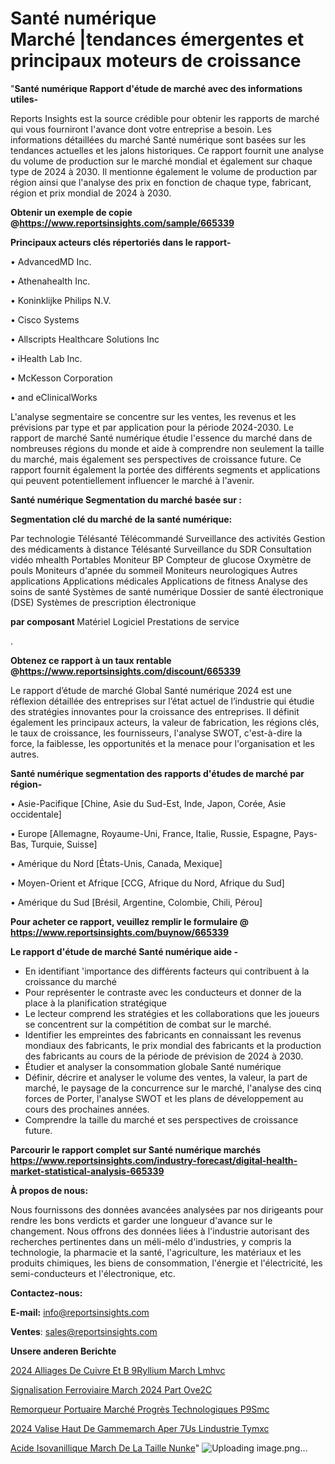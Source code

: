 # Santé numérique Marché |tendances émergentes et principaux moteurs de croissance

"<strong>Santé numérique Rapport d'étude de marché avec des informations utiles-</strong>

Reports Insights est la source crédible pour obtenir les rapports de marché qui vous fourniront l'avance dont votre entreprise a besoin. Les informations détaillées du marché Santé numérique sont basées sur les tendances actuelles et les jalons historiques. Ce rapport fournit une analyse du volume de production sur le marché mondial et également sur chaque type de 2024 à 2030. Il mentionne également le volume de production par région ainsi que l'analyse des prix en fonction de chaque type, fabricant, région et prix mondial de 2024 à 2030.

<strong><b>Obtenir un exemple de copie @</b></strong><a href=https://www.reportsinsights.com/sample/665339><strong><b>https://www.reportsinsights.com/sample/665339</b></strong></a>

<b>Principaux acteurs clés répertoriés dans le rapport-</b>

<b> </b>• AdvancedMD Inc.

• Athenahealth Inc.

• Koninklijke Philips N.V.

• Cisco Systems

• Allscripts Healthcare Solutions Inc

• iHealth Lab Inc.

• McKesson Corporation

• and eClinicalWorks

L'analyse segmentaire se concentre sur les ventes, les revenus et les prévisions par type et par application pour la période 2024-2030. Le rapport de marché Santé numérique étudie l'essence du marché dans de nombreuses régions du monde et aide à comprendre non seulement la taille du marché, mais également ses perspectives de croissance future. Ce rapport fournit également la portée des différents segments et applications qui peuvent potentiellement influencer le marché à l'avenir.

<strong>Santé numérique Segmentation du marché basée sur :</strong>

<strong> Segmentation clé du marché de la santé numérique: </strong>

Par technologie
Télésanté
Télécommandé
Surveillance des activités
Gestion des médicaments à distance
Télésanté
Surveillance du SDR
Consultation vidéo
mhealth
Portables
Moniteur BP
Compteur de glucose
Oxymètre de pouls
Moniteurs d'apnée du sommeil
Moniteurs neurologiques
Autres
applications
Applications médicales
Applications de fitness
Analyse des soins de santé
Systèmes de santé numérique
Dossier de santé électronique (DSE)
Systèmes de prescription électronique

<strong> par composant </strong>
Matériel
Logiciel
Prestations de service

.

<strong><b>Obtenez ce rapport à un taux rentable @</b></strong><a href=https://www.reportsinsights.com/discount/665339><strong><b>https://www.reportsinsights.com/discount/665339</b></strong></a>

Le rapport d’étude de marché Global Santé numérique 2024 est une réflexion détaillée des entreprises sur l’état actuel de l’industrie qui étudie des stratégies innovantes pour la croissance des entreprises. Il définit également les principaux acteurs, la valeur de fabrication, les régions clés, le taux de croissance, les fournisseurs, l'analyse SWOT, c'est-à-dire la force, la faiblesse, les opportunités et la menace pour l'organisation et les autres.

<strong>Santé numérique segmentation des rapports d'études de marché par région-</strong>

• Asie-Pacifique [Chine, Asie du Sud-Est, Inde, Japon, Corée, Asie occidentale]

• Europe [Allemagne, Royaume-Uni, France, Italie, Russie, Espagne, Pays-Bas, Turquie, Suisse]

• Amérique du Nord [États-Unis, Canada, Mexique]

• Moyen-Orient et Afrique [CCG, Afrique du Nord, Afrique du Sud]

• Amérique du Sud [Brésil, Argentine, Colombie, Chili, Pérou]

<strong>Pour acheter ce rapport, veuillez remplir le formulaire @   <a href=https://www.reportsinsights.com/buynow/665339>https://www.reportsinsights.com/buynow/665339</a></strong>

<strong>Le rapport d'étude de marché Santé numérique aide -</strong>
<ul>
  <li>En identifiant 'importance des différents facteurs qui contribuent à la croissance du marché</li>
  <li>Pour représenter le contraste avec les conducteurs et donner de la place à la planification stratégique</li>
  <li>Le lecteur comprend les stratégies et les collaborations que les joueurs se concentrent sur la compétition de combat sur le marché.</li>
  <li>Identifier les empreintes des fabricants en connaissant les revenus mondiaux des fabricants, le prix mondial des fabricants et la production des fabricants au cours de la période de prévision de 2024 à 2030.</li>
  <li>Étudier et analyser la consommation globale Santé numérique</li>
  <li>Définir, décrire et analyser le volume des ventes, la valeur, la part de marché, le paysage de la concurrence sur le marché, l'analyse des cinq forces de Porter, l'analyse SWOT et les plans de développement au cours des prochaines années.</li>
  <li>Comprendre la taille du marché et ses perspectives de croissance future.</li>
</ul>

<strong>Parcourir le rapport complet sur Santé numérique marchés <a href=https://www.reportsinsights.com/industry-forecast/digital-health-market-statistical-analysis-665339>https://www.reportsinsights.com/industry-forecast/digital-health-market-statistical-analysis-665339</a></strong>

<strong>À propos de nous:</strong>

Nous fournissons des données avancées analysées par nos dirigeants pour rendre les bons verdicts et garder une longueur d'avance sur le changement. Nous offrons des données liées à l'industrie autorisant des recherches pertinentes dans un méli-mélo d'industries, y compris la technologie, la pharmacie et la santé, l'agriculture, les matériaux et les produits chimiques, les biens de consommation, l'énergie et l'électricité, les semi-conducteurs et l'électronique, etc.

<strong>Contactez-nous:</strong>

<strong>E-mail:</strong> <a href=mailto:info@reportsinsights.com>info@reportsinsights.com</a>

<strong>Ventes</strong>: <a href=mailto:sales@reportsinsights.com>sales@reportsinsights.com</a>

<strong>Unsere anderen Berichte</strong>

<a href=https://www.linkedin.com/pulse/2024-alliages-de-cuivre-et-b%C3%A9ryllium-march%C3%A9-lmhvc/>2024 Alliages De Cuivre Et B 9Ryllium March Lmhvc</a>

<a href=https://www.linkedin.com/pulse/signalisation-ferroviaire-march%C3%A9-2024-part-ove2c/>Signalisation Ferroviaire March 2024 Part Ove2C</a>

<a href=https://www.linkedin.com/pulse/remorqueur-portuaire-marché-progrès-technologiques-p9smc/>Remorqueur Portuaire Marché Progrès Technologiques P9Smc</a>

<a href=https://www.linkedin.com/pulse/2024-valise-haut-de-gammemarch%C3%A9-aper%C3%A7us-lindustrie-tymxc/>2024 Valise Haut De Gammemarch Aper 7Us Lindustrie Tymxc</a>

<a href=https://www.linkedin.com/pulse/acide-isovanillique-march%C3%A9-de-la-taille-nunke/>Acide Isovanillique March De La Taille Nunke</a>"
![Uploading image.png…]()
